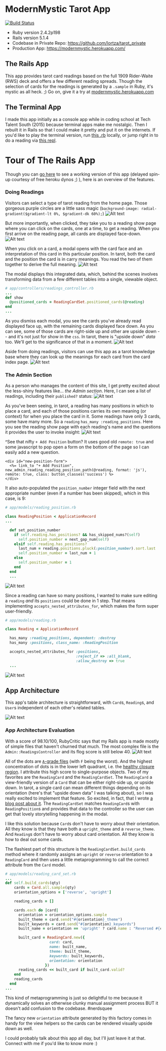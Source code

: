 # ModernMystic Tarot App

[![Build Status](https://travis-ci.com/lortza/tarot_private.svg?token=snxZev7ebxCx4YwBDanv&branch=master)](https://travis-ci.com/lortza/tarot_private)

* Ruby version 2.4.2p198
* Rails version 5.1.4
* Codebase in Private Repo: https://github.com/lortza/tarot_private
* Production App: https://modernmystic.herokuapp.com/

## The Rails App

This app provides tarot card readings based on the full 1909 Rider-Waite (RWS) deck and offers a few different reading spreads. Though the selection of cards for the readings is generated by a `.sample` in Ruby, it's mystic as all heck. ;) Go on, give it a try at [modernmystic.herokuapp.com](https://modernmystic.herokuapp.com/)

## The Terminal App

I made this app initially as a console app while in coding school at Tech Talent South (2015) because terminal apps make me nostalgic. Then I rebuilt it in Rails so that I could make it pretty and put it on the internets. If you'd like to play the terminal version, run [this .rb](https://github.com/lortza/tts-ruby-practice/blob/master/myprograms/tarot-refactor.rb) locally, or jump right in to do a reading via [this repl](https://repl.it/@lortz/tarotreadings).

# Tour of The Rails App
Though you can [go here](https://modernmystic.herokuapp.com/) to see a working version of this app (delayed spin-up courtesy of free heroku dynos ;) ), here is an overview of the features.

### Doing Readings
Visitors can select a type of tarot reading from the home page. Those gorgeous purple circles are a little sass magic (`background-image: radial-gradient($gradient-lt 0%, $gradient-dk 60%);`)
![Alt text](/screenshots/home.png?raw=true "Home Page")

But more importantly, when clicked, they take you to a reading show page where you can click on the cards, one at a time, to get a reading. When you first arrive on the reading page, all cards are displayed face-down.
![Alt text](/screenshots/reading_01.png?raw=true "New Reading")

When you click on a card, a modal opens with the card face and an interpretation of this card in this particular position. In tarot, both the card and the position the card is in carry meanings. You read the two of them together to derive the full meaning.
![Alt text](/screenshots/reading_02.png?raw=true "Seeing a card's interpretation during a reading")

The modal displays this integrated data, which, behind the scenes involves transforming data from a few different tables into a single, viewable object.

```ruby
# app/controllers/readings_controller.rb
...
def show
  @positioned_cards = ReadingCardSet.positioned_cards(@reading)
end
...
```

As you dismiss each modal, you see the cards you've already read displayed face up, with the remaining cards displayed face down. As you can see, some of those cards are right-side up and other are upside down -- and it's not just for show in the `css`. In tarot, there is "upside down" _data_ too. We'll get to the significance of that in a moment.
![Alt text](/screenshots/reading_03.png?raw=true "Seeing read cards as face-up and unread cards as face-down")

Aside from doing readings, visitors can use this app as a tarot knowledge base where they can look up the meanings for each card from the card index page.
![Alt text](/screenshots/card_details.png?raw=true "Sample card from the database with all card data details")

### The Admin Section
As a person who manages the content of this site, I get pretty excited about the less-shiny features like... _the Admin section_. Here, I can see a list of readings, including their `published?` status:
![Alt text](/screenshots/admin_reading_index.png?raw=true "Readings index page")

As you've been seeing, in tarot, a reading has many positions in which to place a card, and each of those positions carries its own meaning (or context) for when you place the card in it. Some readings have only 3 cards, some have many more. So a `reading` `has_many :reading_positions`. Here you see the reading show page with each reading's name and the questions it provides the user to invoke insight:
![Alt text](/screenshots/admin_reading_show.png?raw=true "Reading show page with all reading positions")

^See that nifty `+ Add Position` button? It uses good old `remote: true` and some javascript to pop open a form on the bottom of the page so I can easily add a new question.

```erb
<div id="new-position-form">
  <%= link_to "+ Add Position", new_admin_reading_reading_position_path(@reading, format: 'js'), remote: true, class: button_classes('success') %>
</div>
```

It also auto-populated the `position_number` integer field with the next appropriate number (even if a number has been skipped), which in this case, is 9:

```ruby
# app/models/reading_position.rb

class ReadingPosition < ApplicationRecord
...

  def set_position_number
    if self.reading.has_positions? && has_skipped_nums?(self)
      self.position_number = next_gap_num(self)
    elsif self.reading.has_positions?
      last_num = reading.positions.pluck(:position_number).sort.last
      self.position_number = last_num + 1
    else
      self.position_number = 1
    end
  end
  ...
```

![Alt text](/screenshots/admin_reading_show_form.png?raw=true "Reading show page with expanded new position form")

Since a reading can have so many positions, I wanted to make sure editing a `reading` _and_ its `positions` could be done in 1 step. That means implementing `accepts_nested_attributes_for`, which makes the form super user-friendly.

```ruby
# app/models/reading.rb

class Reading < ApplicationRecord

  has_many :reading_positions, dependent: :destroy
  has_many :positions, class_name: :ReadingPosition

  accepts_nested_attributes_for :positions,
                                :reject_if => :all_blank,
                                :allow_destroy => true
  ...
```

![Alt text](/screenshots/admin_reading_form.png?raw=true "Nested form for readings with reading_positions")

## App Architecture
This app's table architecture is straightforward, with `Card`s, `Reading`s, and `User`s independent of each other's related tables.

![Alt text](/screenshots/erd.png?raw=true "Schema ERD")

### App Architecture Evaluation
With a score of 98.10/100, RubyCritic says that my Rails app is made mostly of simple files that haven't churned that much. The most complex file is the `Admin::ReadingsController` and its flog score is still below 40.
![Alt text](/screenshots/rubycritic.png?raw=true "RubyCritic stats")

All of the dots are [`A`-grade files](https://github.com/whitesmith/rubycritic/blob/master/docs/core-metrics.md) (with `F` being the worst). And the highest concentration of dots is in the lower left quadrant, i.e. the [healthy closure region](https://github.com/chad/turbulence#hopefully-meaningful-metrics). I attribute this high score to single-purpose objects. Two of my favorites are the `ReadingCard` and the `ReadingCardSet`. The `ReadingCard` a view-friendly version of a `Card` that can be either right-side up, or upside down. In tarot, a single card can mean different things depending on its orientation (here's that "upside down data" I was talking about), so I was really excited to implement that feature. So excited, in fact, that I wrote [a blog post about it](http://lortza.github.io/2018/02/26/card-factory.html). The `ReadingCardSet` matches `ReadingCard`s with `ReadingPosition`s and provides that data to the controller so the user can get that lovely storytelling happening in the modal.

I like this solution because `Card`s don't have to worry about their orientation. All they know is that they have both a `upright_theme` and a `reverse_theme`. And `Reading`s don't have to worry about card orientation. All they know is how to deal out some cards.

The flashiest part of this structure is the `ReadingCardSet.build_cards` method where it randomly assigns an `upright` or `reverse` orientation to a `ReadingCard` and then uses a little metaprogramming to call the correct attribute from the `Card` model.

```ruby
# app/models/reading_card_set.rb
...
def self.build_cards(qty)
    cards = Card.all.sample(qty)
    orientation_options = ['reverse', 'upright']

    reading_cards = []

    cards.each do |card|
      orientation = orientation_options.sample
      built_theme = card.send("#{orientation}_theme")
      built_keywords = card.send("#{orientation}_keywords")
      built_name = orientation == 'upright' ? card.name : "Reversed #{card.name}"

      built_card = ReadingCard.new({
                    card: card,
                    name: built_name,
                    theme: built_theme,
                    keywords: built_keywords,
                    orientation: orientation
                  })
      reading_cards << built_card if built_card.valid?
    end
    reading_cards
  end
...
```

This kind of metaprogramming is just so delightful to me because it dynamically solves an otherwise clunky manual assignment process BUT it doesn't add confusion to the codebase. #nerdsquee

The fancy new `orientation` attribute generated by this factory comes in handy for the view helpers so the cards can be rendered visually upside down as well.

I could probably talk about this app all day, but I'll just leave it at that. Connect with me if you'd like to know more :)
